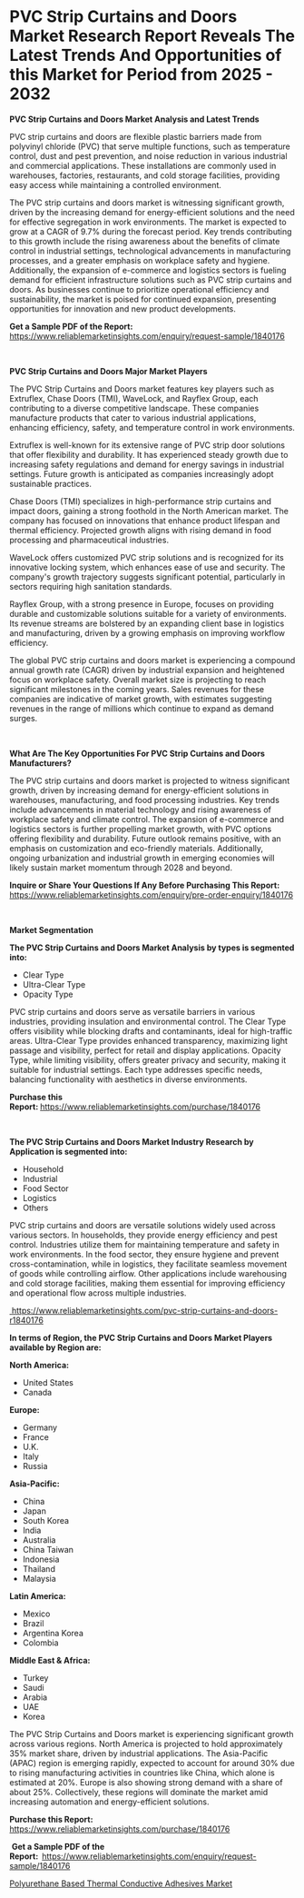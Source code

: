 <p><h1>PVC Strip Curtains and Doors Market Research Report Reveals The Latest Trends And Opportunities of this Market for Period from 2025 - 2032</h1></p><p><strong>PVC Strip Curtains and Doors Market Analysis and Latest Trends</strong></p>
<p><p>PVC strip curtains and doors are flexible plastic barriers made from polyvinyl chloride (PVC) that serve multiple functions, such as temperature control, dust and pest prevention, and noise reduction in various industrial and commercial applications. These installations are commonly used in warehouses, factories, restaurants, and cold storage facilities, providing easy access while maintaining a controlled environment.</p><p>The PVC strip curtains and doors market is witnessing significant growth, driven by the increasing demand for energy-efficient solutions and the need for effective segregation in work environments. The market is expected to grow at a CAGR of 9.7% during the forecast period. Key trends contributing to this growth include the rising awareness about the benefits of climate control in industrial settings, technological advancements in manufacturing processes, and a greater emphasis on workplace safety and hygiene. Additionally, the expansion of e-commerce and logistics sectors is fueling demand for efficient infrastructure solutions such as PVC strip curtains and doors. As businesses continue to prioritize operational efficiency and sustainability, the market is poised for continued expansion, presenting opportunities for innovation and new product developments.</p></p>
<p><strong>Get a Sample PDF of the Report:&nbsp;</strong> <a href="https://www.reliablemarketinsights.com/enquiry/request-sample/1840176?utm_campaign=3369&utm_medium=2&utm_source=Github&utm_content=ia&utm_term=03042025&utm_id=pvc-strip-curtains-and-doors">https://www.reliablemarketinsights.com/enquiry/request-sample/1840176</a></p>
<p>&nbsp;</p>
<p><strong>PVC Strip Curtains and Doors Major Market Players</strong></p>
<p><p>The PVC Strip Curtains and Doors market features key players such as Extruflex, Chase Doors (TMI), WaveLock, and Rayflex Group, each contributing to a diverse competitive landscape. These companies manufacture products that cater to various industrial applications, enhancing efficiency, safety, and temperature control in work environments.</p><p>Extruflex is well-known for its extensive range of PVC strip door solutions that offer flexibility and durability. It has experienced steady growth due to increasing safety regulations and demand for energy savings in industrial settings. Future growth is anticipated as companies increasingly adopt sustainable practices.</p><p>Chase Doors (TMI) specializes in high-performance strip curtains and impact doors, gaining a strong foothold in the North American market. The company has focused on innovations that enhance product lifespan and thermal efficiency. Projected growth aligns with rising demand in food processing and pharmaceutical industries.</p><p>WaveLock offers customized PVC strip solutions and is recognized for its innovative locking system, which enhances ease of use and security. The company's growth trajectory suggests significant potential, particularly in sectors requiring high sanitation standards.</p><p>Rayflex Group, with a strong presence in Europe, focuses on providing durable and customizable solutions suitable for a variety of environments. Its revenue streams are bolstered by an expanding client base in logistics and manufacturing, driven by a growing emphasis on improving workflow efficiency.</p><p>The global PVC strip curtains and doors market is experiencing a compound annual growth rate (CAGR) driven by industrial expansion and heightened focus on workplace safety. Overall market size is projecting to reach significant milestones in the coming years. Sales revenues for these companies are indicative of market growth, with estimates suggesting revenues in the range of millions which continue to expand as demand surges.</p></p>
<p>&nbsp;</p>
<p><strong>What Are The Key Opportunities For PVC Strip Curtains and Doors Manufacturers?</strong></p>
<p><p>The PVC strip curtains and doors market is projected to witness significant growth, driven by increasing demand for energy-efficient solutions in warehouses, manufacturing, and food processing industries. Key trends include advancements in material technology and rising awareness of workplace safety and climate control. The expansion of e-commerce and logistics sectors is further propelling market growth, with PVC options offering flexibility and durability. Future outlook remains positive, with an emphasis on customization and eco-friendly materials. Additionally, ongoing urbanization and industrial growth in emerging economies will likely sustain market momentum through 2028 and beyond.</p></p>
<p><strong>Inquire or Share Your Questions If Any Before Purchasing This Report:</strong> <a href="https://www.reliablemarketinsights.com/enquiry/pre-order-enquiry/1840176?utm_campaign=3369&utm_medium=2&utm_source=Github&utm_content=ia&utm_term=03042025&utm_id=pvc-strip-curtains-and-doors">https://www.reliablemarketinsights.com/enquiry/pre-order-enquiry/1840176</a></p>
<p>&nbsp;</p>
<p><strong>Market Segmentation</strong></p>
<p><strong>The PVC Strip Curtains and Doors Market Analysis by types is segmented into:</strong></p>
<p><ul><li>Clear Type</li><li>Ultra-Clear Type</li><li>Opacity Type</li></ul></p>
<p><p>PVC strip curtains and doors serve as versatile barriers in various industries, providing insulation and environmental control. The Clear Type offers visibility while blocking drafts and contaminants, ideal for high-traffic areas. Ultra-Clear Type provides enhanced transparency, maximizing light passage and visibility, perfect for retail and display applications. Opacity Type, while limiting visibility, offers greater privacy and security, making it suitable for industrial settings. Each type addresses specific needs, balancing functionality with aesthetics in diverse environments.</p></p>
<p><strong>Purchase this Report:&nbsp;</strong><a href="https://www.reliablemarketinsights.com/purchase/1840176?utm_campaign=3369&utm_medium=2&utm_source=Github&utm_content=ia&utm_term=03042025&utm_id=pvc-strip-curtains-and-doors">https://www.reliablemarketinsights.com/purchase/1840176</a></p>
<p>&nbsp;</p>
<p><strong>The PVC Strip Curtains and Doors Market Industry Research by Application is segmented into:</strong></p>
<p><ul><li>Household</li><li>Industrial</li><li>Food Sector</li><li>Logistics</li><li>Others</li></ul></p>
<p><p>PVC strip curtains and doors are versatile solutions widely used across various sectors. In households, they provide energy efficiency and pest control. Industries utilize them for maintaining temperature and safety in work environments. In the food sector, they ensure hygiene and prevent cross-contamination, while in logistics, they facilitate seamless movement of goods while controlling airflow. Other applications include warehousing and cold storage facilities, making them essential for improving efficiency and operational flow across multiple industries.</p></p>
<p><a href="https://www.reliablemarketinsights.com/pvc-strip-curtains-and-doors-r1840176?utm_campaign=3369&utm_medium=2&utm_source=Github&utm_content=ia&utm_term=03042025&utm_id=pvc-strip-curtains-and-doors">&nbsp;https://www.reliablemarketinsights.com/pvc-strip-curtains-and-doors-r1840176</a></p>
<p><strong>In terms of Region, the PVC Strip Curtains and Doors Market Players available by Region are:</strong></p>
<p>
    <p> <strong> North America: </strong>
        <ul>
            <li>United States</li>
            <li>Canada</li>
        </ul>
        </p> 
    <p> <strong> Europe: </strong>
        <ul>
            <li>Germany</li>
            <li>France</li>
            <li>U.K.</li>
            <li>Italy</li>
            <li>Russia</li>
        </ul>
        </p> 
    <p> <strong> Asia-Pacific: </strong>
        <ul>
            <li>China</li>
            <li>Japan</li>
            <li>South Korea</li>
            <li>India</li>
            <li>Australia</li>
            <li>China Taiwan</li>
            <li>Indonesia</li>
            <li>Thailand</li>
            <li>Malaysia</li>
        </ul>
        </p> 
    <p> <strong> Latin America: </strong>
        <ul>
            <li>Mexico</li>
            <li>Brazil</li>
            <li>Argentina Korea</li>
            <li>Colombia</li>
        </ul>
        </p> 
    <p> <strong> Middle East & Africa: </strong>
        <ul>
            <li>Turkey</li>
            <li>Saudi</li>
            <li>Arabia</li>
            <li>UAE</li>
            <li>Korea</li>
        </ul>
    </p>
    </p>
<p><p>The PVC Strip Curtains and Doors market is experiencing significant growth across various regions. North America is projected to hold approximately 35% market share, driven by industrial applications. The Asia-Pacific (APAC) region is emerging rapidly, expected to account for around 30% due to rising manufacturing activities in countries like China, which alone is estimated at 20%. Europe is also showing strong demand with a share of about 25%. Collectively, these regions will dominate the market amid increasing automation and energy-efficient solutions.</p></p>
<p><strong>Purchase this Report: </strong><a href="https://www.reliablemarketinsights.com/purchase/1840176?utm_campaign=3369&utm_medium=2&utm_source=Github&utm_content=ia&utm_term=03042025&utm_id=pvc-strip-curtains-and-doors">https://www.reliablemarketinsights.com/purchase/1840176</a></p>
<p>&nbsp;<strong>Get a Sample PDF of the Report:&nbsp;&nbsp;</strong><a href="https://www.reliablemarketinsights.com/enquiry/request-sample/1840176?utm_campaign=3369&utm_medium=2&utm_source=Github&utm_content=ia&utm_term=03042025&utm_id=pvc-strip-curtains-and-doors">https://www.reliablemarketinsights.com/enquiry/request-sample/1840176</a></p>
<p><strong></strong></p>
<p><p><a href="https://github.com/lanuskarnajc/Market-Research-Report-List-1/blob/main/polyurethane-based-thermal-conductive-adhesives-market.md?utm_campaign=3369&utm_medium=2&utm_source=Github&utm_content=ia&utm_term=03042025&utm_id=pvc-strip-curtains-and-doors">Polyurethane Based Thermal Conductive Adhesives Market</a></p></p>